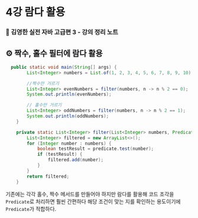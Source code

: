 # 4강 람다 활용
### 📝 김영한 실전 자바 고급편 3 - 강의 정리 노트

## ⚙️ 짝수, 홀수 필터에 람다 활용
```java
  public static void main(String[] args) {
        List<Integer> numbers = List.of(1, 2, 3, 4, 5, 6, 7, 8, 9, 10);

        //짝수만 거르기
        List<Integer> evenNumbers = filter(numbers, n -> n % 2 == 0);
        System.out.println(evenNumbers);

        // 홀수만 거르기
        List<Integer> oddNumbers = filter(numbers, n -> n % 2 == 1);
        System.out.println(oddNumbers);
    }

    private static List<Integer> filter(List<Integer> numbers, Predicate<Integer> predicate) {
        List<Integer> filtered = new ArrayList<>();
        for (Integer number : numbers) {
            boolean testResult = predicate.test(number);
            if (testResult) {
                filtered.add(number);
            }
        }
        return filtered;
    }
```
기존에는 각각 홀수, 짝수 메서드를 만들어야 하지만 람다를 활용해 코드 조각을 `Predicate`로 처리하면 훨씬 간편하다
해당 조건이 맞는 지를 확인하는 용도이기에 `Predicate`가 적합하다.
